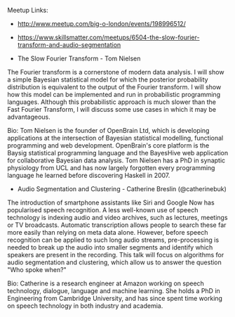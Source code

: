 Meetup Links:
* http://www.meetup.com/big-o-london/events/198996512/
* https://www.skillsmatter.com/meetups/6504-the-slow-fourier-transform-and-audio-segmentation

* The Slow Fourier Transform - Tom Nielsen

The Fourier transform is a cornerstone of modern data analysis. I will show a simple Bayesian statistical model for which the posterior probability distribution is equivalent to the output of the Fourier transform. I will show how this model can be implemented and run in probabilistic programming languages. Although this probabilistic approach is much slower than the Fast Fourier Transform, I will discuss some use cases in which it may be advantageous.

Bio: Tom Nielsen is the founder of OpenBrain Ltd, which is developing applications at the intersection of Bayesian statistical modelling, functional programming and web development. OpenBrain's core platform is the Baysig statistical programming language and the BayesHive web application for collaborative Bayesian data analysis. Tom Nielsen has a PhD in synaptic physiology from UCL and has now largely forgotten every programming language he learned before discovering Haskell in 2007. 

* Audio Segmentation and Clustering - Catherine Breslin (@catherinebuk)

The introduction of smartphone assistants like Siri and Google Now has popularised speech recognition. A less well-known use of speech technology is indexing audio and video archives, such as lectures, meetings or TV broadcasts. Automatic transcription allows people to search these far more easily than relying on meta data alone. However, before speech recognition can be applied to such long audio streams, pre-processing is needed to break up the audio into smaller segments and identify which speakers are present in the recording. This talk will focus on algorithms for audio segmentation and clustering, which allow us to answer the question "Who spoke when?" 

Bio: Catherine is a research engineer at Amazon working on speech technology, dialogue, language and machine learning. She holds a PhD in Engineering from Cambridge University, and has since spent time working on speech technology in both industry and academia.

